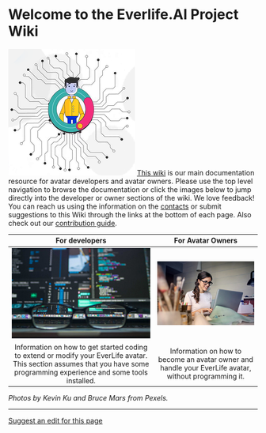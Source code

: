 # Welcome to the Everlife.AI Project Wiki

![](docs/images/avatar_256x256.png)
[This wiki](https://everlifeai.github.io) is our main documentation resource for avatar developers and avatar owners. Please use the top level navigation to browse the documentation or click the images below to jump directly into the developer or owner sections of the wiki. We love feedback! You can reach us using the information on the [contacts](docs/contact.md) or submit suggestions to this Wiki through the links at the bottom of each page. Also check out our [contribution guide](docs/developer-resources/contribution/contribution.md).








| **For developers**  |  **For Avatar Owners**  |
|:-:|:-:|
| [![](docs/images/developer_320.jpg)](docs/developer-resources/dev-index.md)  |  [![](docs/images/owner_320.jpg)](docs/owner-resources/owner-index.md) |
| Information on how to get started coding to extend or modify your EverLife avatar. This section assumes that you have some programming experience and some tools installed. | Information on how to become an avatar owner and handle your EverLife avatar, without programming it. |



_Photos by Kevin Ku and Bruce Mars from Pexels._

- - - -
[Suggest an edit for this page](https://github.com/everlifeai/everlifeai.github.io/edit/master/index.md)


